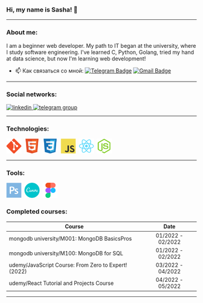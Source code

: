 ### Hi, my name is Sasha! 👋

---

### About me:

I am a beginner web developer. My path to IT began at the university, where I study software engineering. I've learned C, Python, Golang, tried my hand at data science, but now I'm learning web development!

- :mailbox: Как связаться со мной: [![Telegram Badge](https://img.shields.io/badge/-shevchuksasha-blue?style=flat&logo=Telegram&logoColor=white)](https://t.me/fantazer_2007) [![Gmail Badge](https://img.shields.io/badge/-Gmail-red?style=flat&logo=Gmail&logoColor=white)](mailto:sashashevchuk212@gmail.com)

---

### Social networks:

<div id="badges">
    <a href="https://www.linkedin.com/in/oleksandr-shevchuk-ba2073260/" target="_blank">
      <img src="https://cdn-icons-png.flaticon.com/512/2504/2504799.png" width="40" height="40" alt="linkedin" />
    </a>
    <a href="https://t.me/fantazer_2007" target="_blank">
      <img src="https://cdn-icons-png.flaticon.com/512/2111/2111646.png" width="40" height="40" alt="telegram group" />
    </a>
</div>

---

### Technologies:

<div>
  <img src="https://github.com/devicons/devicon/blob/master/icons/git/git-original.svg" title="git" alt="git" width="40" height="40"/>&nbsp
  <img src="https://github.com/devicons/devicon/blob/master/icons/html5/html5-original.svg" title="html5" alt="html5" width="40" height="40"/>&nbsp
  <img src="https://github.com/devicons/devicon/blob/master/icons/css3/css3-original.svg" title="css" alt="css" width="40" height="40"/>&nbsp
  <img src="https://github.com/devicons/devicon/blob/master/icons/javascript/javascript-original.svg" title="javascript" alt="javascript" width="40" height="40"/>&nbsp
  <img src="https://github.com/devicons/devicon/blob/master/icons/react/react-original.svg" title="reactjs" alt="reactjs" width="40" height="40"/>&nbsp
  <img src="https://github.com/devicons/devicon/blob/master/icons/nodejs/nodejs-original.svg" title="nodejs" alt="nodejs" width="40" height="40"/>&nbsp
</div>

---

### Tools:

<div>
    <img src="https://github.com/devicons/devicon/blob/master/icons/photoshop/photoshop-plain.svg" title="photoshop" alt="photoshop" width="40" height="40"/>&nbsp;
    <img src="https://github.com/devicons/devicon/blob/master/icons/canva/canva-original.svg" title="canva" alt="canva" width="40" height="40"/>&nbsp;
    <img src="https://github.com/devicons/devicon/blob/master/icons/figma/figma-original.svg" title="figma" alt="figma" width="40" height="40"/>&nbsp;
</div>

### Completed courses:

| Course                                                          | Date              |
| ----------------------------------------------------------------| :---------------: |
| mongodb university/M001: MongoDB BasicsPros                     | 01/2022 - 02/2022 |
| mongodb university/M100: MongoDB for SQL                        | 01/2022 - 02/2022 |
| udemy/JavaScript Course: From Zero to Expert!  (2022)           | 03/2022 - 04/2022 |
| udemy/React Tutorial and Projects Course                        | 04/2022 - 05/2022 |

---
